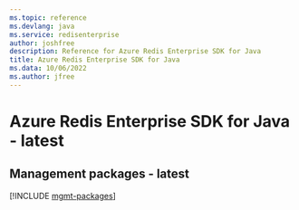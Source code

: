 ```yaml
---
ms.topic: reference
ms.devlang: java
ms.service: redisenterprise
author: joshfree
description: Reference for Azure Redis Enterprise SDK for Java
title: Azure Redis Enterprise SDK for Java
ms.data: 10/06/2022
ms.author: jfree
---
```

# Azure Redis Enterprise SDK for Java - latest

## Management packages - latest
[!INCLUDE [mgmt-packages](redis-enterprise-mgmt-index.md)]